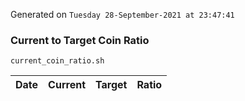 Generated on `Tuesday 28-September-2021 at 23:47:41`

### Current to Target Coin Ratio
`current_coin_ratio.sh`

Date|Current|Target|Ratio
---|---|---|---

